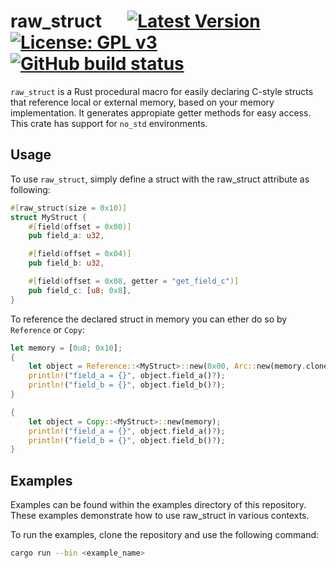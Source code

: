 # raw_struct &emsp; [![Latest Version]][crates.io] [![License: GPL v3]](./LICENSE) [![GitHub build status]][actions]

[License: GPL v3]: https://img.shields.io/badge/License-GPLv3-blue.svg
[Latest Version]: https://img.shields.io/crates/v/raw_struct.svg
[crates.io]: https://crates.io/crates/raw_struct
[GitHub build status]: https://github.com/WolverinDEV/raw-struct/workflows/Rust/badge.svg?branch=master
[actions]: https://github.com/WolverinDEV/raw-struct/actions?query=workflow%3ARust

`raw_struct` is a Rust procedural macro for easily declaring C-style structs that reference local or external memory, based on your memory implementation. It generates appropiate getter methods for easy access. This crate has support for `no_std` environments.

## Usage
To use `raw_struct`, simply define a struct with the raw_struct attribute as following:
```rust
#[raw_struct(size = 0x10)]
struct MyStruct {
    #[field(offset = 0x00)]
    pub field_a: u32,

    #[field(offset = 0x04)]
    pub field_b: u32,

    #[field(offset = 0x08, getter = "get_field_c")]
    pub field_c: [u8; 0x8],
}
```

To reference the declared struct in memory you can ether do so by `Reference` or `Copy`:
```rust
let memory = [0u8; 0x10];
{
    let object = Reference::<MyStruct>::new(0x00, Arc::new(memory.clone()));
    println!("field_a = {}", object.field_a()?);
    println!("field_b = {}", object.field_b()?);
}

{
    let object = Copy::<MyStruct>::new(memory);
    println!("field_a = {}", object.field_a()?);
    println!("field_b = {}", object.field_b()?);
}
```

## Examples
Examples can be found within the examples directory of this repository. These examples demonstrate how to use raw_struct in various contexts.

To run the examples, clone the repository and use the following command:
```bash
cargo run --bin <example_name>
```